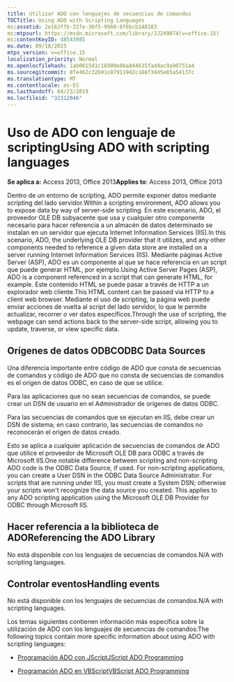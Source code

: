 ```yaml
---
title: Utilizar ADO con lenguajes de secuencias de comandos
TOCTitle: Using ADO with Scripting Languages
ms:assetid: 2e163ffb-22fe-36f5-9960-8f6bcb148183
ms:mtpsurl: https://msdn.microsoft.com/library/JJ249074(v=office.15)
ms:contentKeyID: 48543985
ms.date: 09/18/2015
mtps_version: v=office.15
localization_priority: Normal
ms.openlocfilehash: 1ab0615d1c16900e86a844635fad4ac9a90751a4
ms.sourcegitcommit: 8fe462c32b91c87911942c188f3445e85a54137c
ms.translationtype: MT
ms.contentlocale: es-ES
ms.lasthandoff: 04/23/2019
ms.locfileid: "32312046"
---
```

# <a name="using-ado-with-scripting-languages"></a><span data-ttu-id="db77d-102">Uso de ADO con lenguaje de scripting</span><span class="sxs-lookup"><span data-stu-id="db77d-102">Using ADO with scripting languages</span></span>


<span data-ttu-id="db77d-103">**Se aplica a:** Access 2013, Office 2013</span><span class="sxs-lookup"><span data-stu-id="db77d-103">**Applies to**: Access 2013, Office 2013</span></span>

<span data-ttu-id="db77d-104">Dentro de un entorno de scripting, ADO permite exponer datos mediante scripting del lado servidor.</span><span class="sxs-lookup"><span data-stu-id="db77d-104">Within a scripting environment, ADO allows you to expose data by way of server-side scripting.</span></span> <span data-ttu-id="db77d-105">En este escenario, ADO, el proveedor OLE DB subyacente que usa y cualquier otro componente necesario para hacer referencia a un almacén de datos determinado se instalan en un servidor que ejecuta Internet Information Services (IIS).</span><span class="sxs-lookup"><span data-stu-id="db77d-105">In this scenario, ADO, the underlying OLE DB provider that it utilizes, and any other components needed to reference a given data store are installed on a server running Internet Information Services (IIS).</span></span> <span data-ttu-id="db77d-106">Mediante páginas Active Server (ASP), ADO es un componente al que se hace referencia en un script que puede generar HTML, por ejemplo.</span><span class="sxs-lookup"><span data-stu-id="db77d-106">Using Active Server Pages (ASP), ADO is a component referenced in a script that can generate HTML, for example.</span></span> <span data-ttu-id="db77d-107">Este contenido HTML se puede pasar a través de HTTP a un explorador web cliente.</span><span class="sxs-lookup"><span data-stu-id="db77d-107">This HTML content can be passed via HTTP to a client web browser.</span></span> <span data-ttu-id="db77d-108">Mediante el uso de scripting, la página web puede enviar acciones de vuelta al script del lado servidor, lo que le permite actualizar, recorrer o ver datos específicos.</span><span class="sxs-lookup"><span data-stu-id="db77d-108">Through the use of scripting, the webpage can send actions back to the server-side script, allowing you to update, traverse, or view specific data.</span></span>

## <a name="odbc-data-sources"></a><span data-ttu-id="db77d-109">Orígenes de datos ODBC</span><span class="sxs-lookup"><span data-stu-id="db77d-109">ODBC Data Sources</span></span>

<span data-ttu-id="db77d-p102">Una diferencia importante entre código de ADO que consta de secuencias de comandos y código de ADO que no consta de secuencias de comandos es el origen de datos ODBC, en caso de que se utilice.

Para las aplicaciones que no sean secuencias de comandos, se puede crear un DSN de usuario en el Administrador de orígenes de datos ODBC.

Para las secuencias de comandos que se ejecutan en IIS, debe crear un DSN de sistema; en caso contrario, las secuencias de comandos no reconocerán el origen de datos creado.

Esto se aplica a cualquier aplicación de secuencias de comandos de ADO que utilice el proveedor de Microsoft OLE DB para ODBC a través de Microsoft IIS.</span><span class="sxs-lookup"><span data-stu-id="db77d-p102">One notable difference between scripting and non-scripting ADO code is the ODBC Data Source, if used. For non-scripting applications, you can create a User DSN in the ODBC Data Source Administrator. For scripts that are running under IIS, you must create a System DSN; otherwise your scripts won't recognize the data source you created. This applies to any ADO scripting application using the Microsoft OLE DB Provider for ODBC through Microsoft IIS.</span></span>

## <a name="referencing-the-ado-library"></a><span data-ttu-id="db77d-114">Hacer referencia a la biblioteca de ADO</span><span class="sxs-lookup"><span data-stu-id="db77d-114">Referencing the ADO Library</span></span>

<span data-ttu-id="db77d-115">No está disponible con los lenguajes de secuencias de comandos.</span><span class="sxs-lookup"><span data-stu-id="db77d-115">N/A with scripting languages.</span></span>

## <a name="handling-events"></a><span data-ttu-id="db77d-116">Controlar eventos</span><span class="sxs-lookup"><span data-stu-id="db77d-116">Handling events</span></span>

<span data-ttu-id="db77d-117">No está disponible con los lenguajes de secuencias de comandos.</span><span class="sxs-lookup"><span data-stu-id="db77d-117">N/A with scripting languages.</span></span>

<span data-ttu-id="db77d-118">Los temas siguientes contienen información más específica sobre la utilización de ADO con los lenguajes de secuencias de comandos:</span><span class="sxs-lookup"><span data-stu-id="db77d-118">The following topics contain more specific information about using ADO with scripting languages:</span></span>

- [<span data-ttu-id="db77d-119">Programación ADO con JScript</span><span class="sxs-lookup"><span data-stu-id="db77d-119">JScript ADO Programming</span></span>](jscript-ado-programming.md)

- [<span data-ttu-id="db77d-120">Programación ADO en VBScript</span><span class="sxs-lookup"><span data-stu-id="db77d-120">VBScript ADO Programming</span></span>](vbscript-ado-programming.md)
